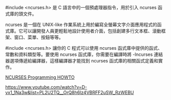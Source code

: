 #include <ncurses.h> 是 C 語言中的一個預處理器指令，用於引入 ncurses 函式庫的頭文件。

ncurses 是一個在 UNIX-like 作業系統上用於編寫全螢幕文字介面應用程式的函式庫。它可以讓開發人員更輕鬆地設計使用者介面，包括創建多行文本框、滾動框架、窗口、菜單、按鈕等等。

#include <ncurses.h> 讓你的 C 程式可以使用 ncurses 函式庫中提供的函式、常數和資料類型等。要使用 ncurses 函式庫，你需要在編譯時將 -lncurses 連結器選項傳遞給編譯器，這樣編譯器才能找到 ncurses 函式庫的相關函式定義和實作。


[NCURSES Programming HOWTO](https://tldp.org/HOWTO/NCURSES-Programming-HOWTO/index.html)

https://www.youtube.com/watch?v=D-vx1_1Na3w&list=PL2U2TQ__OrQ8h6lz4VBRFF2uSW_RzWEBU